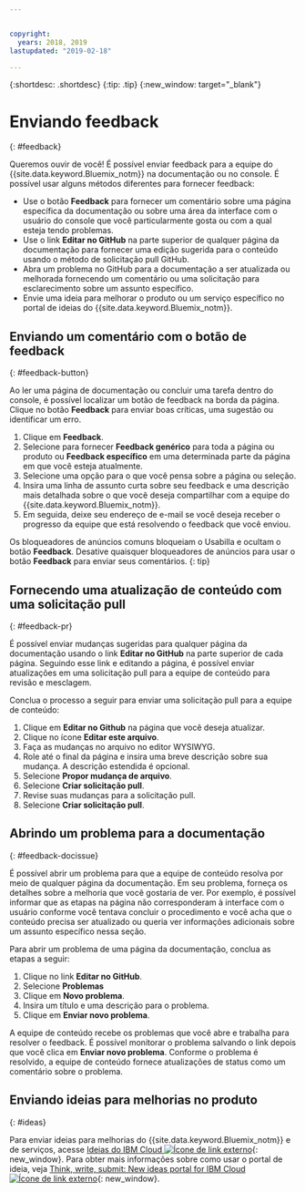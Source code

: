 ```yaml
---


copyright:
  years: 2018, 2019
lastupdated: "2019-02-18"

---
```


{:shortdesc: .shortdesc}
{:tip: .tip}
{:new_window: target="_blank"}

# Enviando feedback
{: #feedback}

Queremos ouvir de você! É possível enviar feedback para a equipe
do {{site.data.keyword.Bluemix_notm}} na documentação ou no console. É possível usar alguns métodos
diferentes para fornecer feedback:

* Use o botão **Feedback** para fornecer um comentário sobre uma página
específica da documentação ou sobre uma área da interface com o usuário do console que você particularmente
gosta ou com a qual esteja tendo problemas.
* Use o link **Editar no GitHub** na parte superior de qualquer página
da documentação para fornecer uma edição sugerida para o conteúdo usando o método de solicitação pull GitHub.
* Abra um problema no GitHub para a documentação a ser atualizada ou melhorada fornecendo um comentário
ou uma solicitação para esclarecimento sobre um assunto específico. 
* Envie uma ideia para melhorar o produto ou um serviço específico no portal de ideias do
{{site.data.keyword.Bluemix_notm}}.

## Enviando um comentário com o botão de feedback
{: #feedback-button}

Ao ler uma página de documentação ou concluir uma tarefa dentro do console, é possível
localizar um botão de feedback na borda da página. Clique no botão **Feedback** para
enviar boas críticas, uma sugestão ou identificar um erro.

1. Clique em **Feedback**.
2. Selecione para fornecer **Feedback genérico** para toda a página ou produto ou
**Feedback específico** em uma determinada parte da página em que você esteja atualmente.
3. Selecione uma opção para o que você pensa sobre a página ou seleção.
4. Insira uma linha de assunto curta sobre seu feedback e uma descrição mais detalhada sobre o que você
deseja compartilhar com a equipe do {{site.data.keyword.Bluemix_notm}}.
5. Em seguida, deixe seu endereço de e-mail se você deseja receber o progresso da equipe que está
resolvendo o feedback que você enviou.

Os bloqueadores de anúncios comuns bloqueiam o Usabilla e ocultam o botão **Feedback**. Desative quaisquer bloqueadores de anúncios para usar o botão **Feedback** para enviar seus comentários.
{: tip}

## Fornecendo uma atualização de conteúdo com uma solicitação pull
{: #feedback-pr}

É possível enviar mudanças sugeridas para qualquer página da documentação usando o link **Editar
no GitHub** na parte superior de cada página. Seguindo esse link e editando a página, é possível
enviar atualizações em uma solicitação pull para a equipe de conteúdo para revisão e mesclagem. 

Conclua o processo a seguir para enviar uma solicitação pull para a equipe de conteúdo:

1. Clique em **Editar no Github** na página que você deseja atualizar.
2. Clique no ícone **Editar este arquivo**.
3. Faça as mudanças no arquivo no editor WYSIWYG.
4. Role até o final da página e insira uma breve descrição sobre sua mudança. A descrição estendida é
opcional.
5. Selecione **Propor mudança de arquivo**.
6. Selecione **Criar solicitação pull**.
7. Revise suas mudanças para a solicitação pull.
8. Selecione **Criar solicitação pull**. 

## Abrindo um problema para a documentação
{: #feedback-docissue}

É possível abrir um problema para que a equipe de conteúdo resolva por meio de qualquer página
da documentação. Em seu problema, forneça os detalhes sobre a melhoria que você gostaria de ver. Por exemplo,
é possível informar que as etapas na página não corresponderam à interface com o usuário conforme você tentava
concluir o procedimento e você acha que o conteúdo precisa ser atualizado ou queria ver informações adicionais
sobre um assunto específico nessa seção.

Para abrir um problema de uma página da documentação, conclua as etapas a seguir:

1. Clique no link **Editar no GitHub**.
2. Selecione **Problemas**
3. Clique em **Novo problema**.
4. Insira um título e uma descrição para o problema.
5. Clique em **Enviar novo problema**. 

A equipe de conteúdo recebe os problemas que você abre e trabalha para resolver o feedback. É possível
monitorar o problema salvando o link depois que você clica em **Enviar novo problema**. Conforme o problema é resolvido, a equipe de conteúdo fornece atualizações de status como um comentário sobre
o problema.

## Enviando ideias para melhorias no produto
{: #ideas}

Para enviar ideias para melhorias do {{site.data.keyword.Bluemix_notm}} e de serviços, acesse [Ideias do IBM Cloud ![Ícone de link externo](../icons/launch-glyph.svg)](https://ibmcloud.ideas.aha.io){: new_window}. Para obter mais informações sobre como usar o portal de ideia, veja [Think, write, submit: New ideas portal for IBM Cloud ![Ícone de link externo](../icons/launch-glyph.svg)](https://developer.ibm.com/bluemix/2016/10/05/think-write-submit/){: new_window}.

